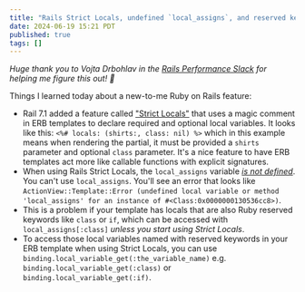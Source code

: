 ```yaml
---
title: "Rails Strict Locals, undefined `local_assigns`, and reserved keywords"
date: 2024-06-19 15:21 PDT
published: true
tags: []
---
```


_Huge thank you to Vojta Drbohlav in the [Rails Performance Slack](https://www.railsspeed.com/) for helping me figure this out! 🙇_

Things I learned today about a new-to-me Ruby on Rails feature:

- Rail 7.1 added a feature called ["Strict Locals"](https://blog.kiprosh.com/allow-template-to-set-strict-locals/) that uses a magic comment in ERB templates to declare required and optional local variables. It looks like this: `<%# locals: (shirts:, class: nil) %>` which in this example means when rendering the partial, it must be provided a `shirts` parameter and optional `class` parameter. It's a nice feature to have ERB templates act more like callable functions with explicit signatures.
- When using Rails Strict Locals, the `local_assigns` variable [_is not defined_](https://github.com/rails/rails/blob/4bb73233413f30fd7217bd7f08af44963f5832b1/actionview/lib/action_view/template.rb#L439-L444). You can't use `local_assigns`. You'll see an error that looks like `ActionView::Template::Error (undefined local variable or method 'local_assigns' for an instance of #<Class:0x0000000130536cc8>)`.
- This is a problem if your template has locals that are also Ruby reserved keywords like `class` or `if`, which can be accessed with `local_assigns[:class]` _unless you start using Strict Locals_.
- To access those local variables named with reserved keywords in your ERB template when using Strict Locals, you can use `binding.local_variable_get(:the_variable_name)` e.g. `binding.local_variable_get(:class)` or `binding.local_variable_get(:if)`.
